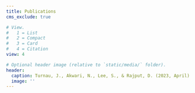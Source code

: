 ```yaml
---
title: Publications
cms_exclude: true

# View.
#   1 = List
#   2 = Compact
#   3 = Card
#   4 = Citation
view: 4

# Optional header image (relative to `static/media/` folder).
header:
  caption: Turnau, J., Akwari, N., Lee, S., & Rajput, D. (2023, April). Provenance-based Explanations for Machine Learning (ML) Models. In 2023 IEEE 39th International Conference on Data Engineering Workshops (ICDEW) (pp. 40-43). IEEE.
  image: ''
---
```

